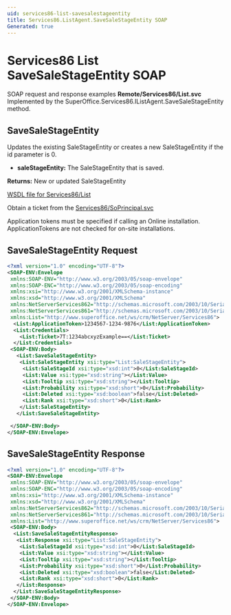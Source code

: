 ```yaml
---
uid: services86-list-savesalestageentity
title: Services86.ListAgent.SaveSaleStageEntity SOAP
Generated: true
---
```


# Services86 List SaveSaleStageEntity SOAP

SOAP request and response examples **Remote/Services86/List.svc**
Implemented by the <see cref="M:SuperOffice.Services86.IListAgent.SaveSaleStageEntity">SuperOffice.Services86.IListAgent.SaveSaleStageEntity</see> method.

## SaveSaleStageEntity

Updates the existing SaleStageEntity or creates a new SaleStageEntity if the id parameter is 0.

* **saleStageEntity:** The SaleStageEntity that is saved.

**Returns:** New or updated SaleStageEntity


[WSDL file for Services86/List](../Services86-List.md)

Obtain a ticket from the [Services86/SoPrincipal.svc](../SoPrincipal/SoPrincipal.md)

Application tokens must be specified if calling an Online installation. ApplicationTokens are not checked for on-site installations.

## SaveSaleStageEntity Request

```xml
<?xml version="1.0" encoding="UTF-8"?>
<SOAP-ENV:Envelope
 xmlns:SOAP-ENV="http://www.w3.org/2003/05/soap-envelope"
 xmlns:SOAP-ENC="http://www.w3.org/2003/05/soap-encoding"
 xmlns:xsi="http://www.w3.org/2001/XMLSchema-instance"
 xmlns:xsd="http://www.w3.org/2001/XMLSchema"
 xmlns:NetServerServices862="http://schemas.microsoft.com/2003/10/Serialization/Arrays"
 xmlns:NetServerServices861="http://schemas.microsoft.com/2003/10/Serialization/"
 xmlns:List="http://www.superoffice.net/ws/crm/NetServer/Services86">
  <List:ApplicationToken>1234567-1234-9876</List:ApplicationToken>
  <List:Credentials>
    <List:Ticket>7T:1234abcxyzExample==</List:Ticket>
  </List:Credentials>
 <SOAP-ENV:Body>
   <List:SaveSaleStageEntity>
    <List:SaleStageEntity xsi:type="List:SaleStageEntity">
     <List:SaleStageId xsi:type="xsd:int">0</List:SaleStageId>
     <List:Value xsi:type="xsd:string"></List:Value>
     <List:Tooltip xsi:type="xsd:string"></List:Tooltip>
     <List:Probability xsi:type="xsd:short">0</List:Probability>
     <List:Deleted xsi:type="xsd:boolean">false</List:Deleted>
     <List:Rank xsi:type="xsd:short">0</List:Rank>
    </List:SaleStageEntity>
   </List:SaveSaleStageEntity>

 </SOAP-ENV:Body>
</SOAP-ENV:Envelope>

```


## SaveSaleStageEntity Response

```xml
<?xml version="1.0" encoding="UTF-8"?>
<SOAP-ENV:Envelope
 xmlns:SOAP-ENV="http://www.w3.org/2003/05/soap-envelope"
 xmlns:SOAP-ENC="http://www.w3.org/2003/05/soap-encoding"
 xmlns:xsi="http://www.w3.org/2001/XMLSchema-instance"
 xmlns:xsd="http://www.w3.org/2001/XMLSchema"
 xmlns:NetServerServices862="http://schemas.microsoft.com/2003/10/Serialization/Arrays"
 xmlns:NetServerServices861="http://schemas.microsoft.com/2003/10/Serialization/"
 xmlns:List="http://www.superoffice.net/ws/crm/NetServer/Services86">
 <SOAP-ENV:Body>
  <List:SaveSaleStageEntityResponse>
   <List:Response xsi:type="List:SaleStageEntity">
    <List:SaleStageId xsi:type="xsd:int">0</List:SaleStageId>
    <List:Value xsi:type="xsd:string"></List:Value>
    <List:Tooltip xsi:type="xsd:string"></List:Tooltip>
    <List:Probability xsi:type="xsd:short">0</List:Probability>
    <List:Deleted xsi:type="xsd:boolean">false</List:Deleted>
    <List:Rank xsi:type="xsd:short">0</List:Rank>
   </List:Response>
  </List:SaveSaleStageEntityResponse>
 </SOAP-ENV:Body>
</SOAP-ENV:Envelope>

```

